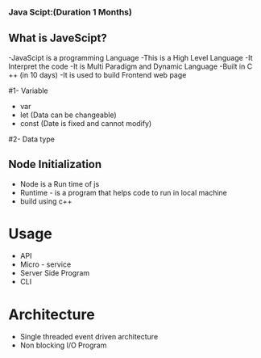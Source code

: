 ### Java Scipt:(Duration 1 Months)

## What is JaveScipt?
-JavaScipt is a programming Language
-This is a High Level Language
-It Interpret the code
-It is Multi Paradigm and Dynamic Language
-Built in C ++ (in 10 days)
-It is used to build Frontend web page

#1- Variable
- var
- let (Data can be changeable)
- const (Date is fixed and cannot modify)

#2- Data type







## Node Initialization 
- Node is a Run time of js
- Runtime - is a program that helps code to run in local machine
- build using c++

# Usage 
- API
- Micro - service
- Server Side Program
- CLI

# Architecture 
- Single threaded event driven architecture
- Non blocking I/O Program

